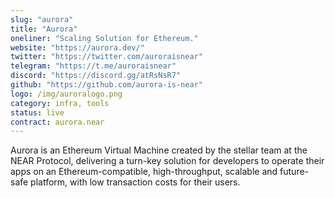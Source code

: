 ```yaml
---
slug: "aurora"
title: "Aurora"
oneliner: "Scaling Solution for Ethereum."
website: "https://aurora.dev/"
twitter: "https://twitter.com/auroraisnear"
telegram: "https://t.me/auroraisnear"
discord: "https://discord.gg/atRsNsR7"
github: "https://github.com/aurora-is-near"
logo: /img/auroralogo.png
category: infra, tools
status: live
contract: aurora.near
---
```


Aurora is an Ethereum Virtual Machine created by the stellar team at the NEAR Protocol, delivering a turn-key solution for developers to operate their apps on an Ethereum-compatible, high-throughput, scalable and future-safe platform, with low transaction costs for their users.
